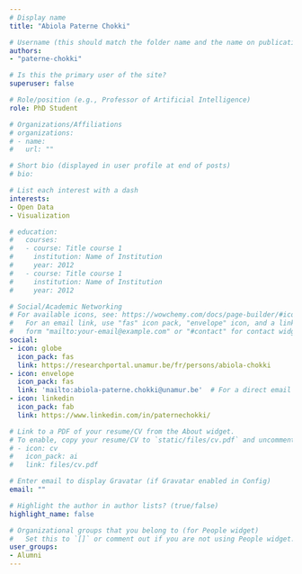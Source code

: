 ```yaml
---
# Display name
title: "Abiola Paterne Chokki"

# Username (this should match the folder name and the name on publications)
authors:
- "paterne-chokki"

# Is this the primary user of the site?
superuser: false

# Role/position (e.g., Professor of Artificial Intelligence)
role: PhD Student

# Organizations/Affiliations
# organizations:
# - name: 
#   url: ""

# Short bio (displayed in user profile at end of posts)
# bio: 

# List each interest with a dash
interests:
- Open Data
- Visualization

# education:
#   courses:
#   - course: Title course 1
#     institution: Name of Institution
#     year: 2012
#   - course: Title course 1
#     institution: Name of Institution
#     year: 2012

# Social/Academic Networking
# For available icons, see: https://wowchemy.com/docs/page-builder/#icons
#   For an email link, use "fas" icon pack, "envelope" icon, and a link in the
#   form "mailto:your-email@example.com" or "#contact" for contact widget.
social:
- icon: globe
  icon_pack: fas
  link: https://researchportal.unamur.be/fr/persons/abiola-chokki
- icon: envelope
  icon_pack: fas
  link: 'mailto:abiola-paterne.chokki@unamur.be'  # For a direct email link, use "mailto:test@example.org".
- icon: linkedin
  icon_pack: fab
  link: https://www.linkedin.com/in/paternechokki/

# Link to a PDF of your resume/CV from the About widget.
# To enable, copy your resume/CV to `static/files/cv.pdf` and uncomment the lines below.
# - icon: cv
#   icon_pack: ai
#   link: files/cv.pdf

# Enter email to display Gravatar (if Gravatar enabled in Config)
email: ""

# Highlight the author in author lists? (true/false)
highlight_name: false

# Organizational groups that you belong to (for People widget)
#   Set this to `[]` or comment out if you are not using People widget.
user_groups:
- Alumni
---
```

